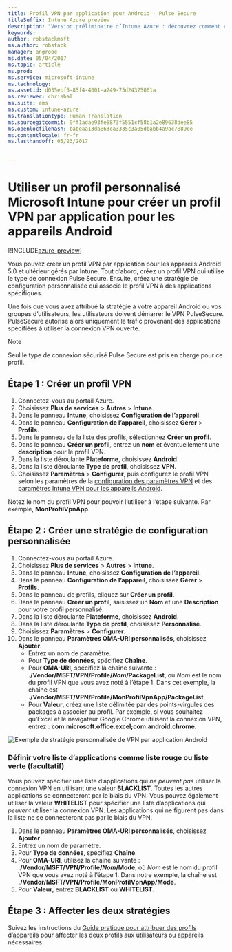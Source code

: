 ```yaml
---
title: Profil VPN par application pour Android - Pulse Secure
titleSuffix: Intune Azure preview
description: "Version préliminaire d’Intune Azure : découvrez comment créer un profil VPN par application pour les appareils Android gérés par Intune."
keywords: 
author: robstackmsft
ms.author: robstack
manager: angrobe
ms.date: 05/04/2017
ms.topic: article
ms.prod: 
ms.service: microsoft-intune
ms.technology: 
ms.assetid: d035ebf5-85f4-4001-a249-75d24325061a
ms.reviewer: chrisbal
ms.suite: ems
ms.custom: intune-azure
ms.translationtype: Human Translation
ms.sourcegitcommit: 9ff1adae93fe6873f5551cf58b1a2e89638dee85
ms.openlocfilehash: babeaa13da863ca3335c3a05dbabb4a9ac7889ce
ms.contentlocale: fr-fr
ms.lasthandoff: 05/23/2017


---
```


# <a name="use-a-microsoft-intune-custom-profile-to-create-a-per-app-vpn-profile-for-android-devices"></a>Utiliser un profil personnalisé Microsoft Intune pour créer un profil VPN par application pour les appareils Android

[!INCLUDE[azure_preview](./includes/azure_preview.md)]

Vous pouvez créer un profil VPN par application pour les appareils Android 5.0 et ultérieur gérés par Intune. Tout d’abord, créez un profil VPN qui utilise le type de connexion Pulse Secure. Ensuite, créez une stratégie de configuration personnalisée qui associe le profil VPN à des applications spécifiques.

Une fois que vous avez attribué la stratégie à votre appareil Android ou vos groupes d’utilisateurs, les utilisateurs doivent démarrer le VPN PulseSecure. PulseSecure autorise alors uniquement le trafic provenant des applications spécifiées à utiliser la connexion VPN ouverte.

> [!NOTE]
>
> Seul le type de connexion sécurisé Pulse Secure est pris en charge pour ce profil.


## <a name="step-1-create-a-vpn-profile"></a>Étape 1 : Créer un profil VPN


1. Connectez-vous au portail Azure.
2. Choisissez **Plus de services** > **Autres** > **Intune**.
3. Dans le panneau **Intune**, choisissez **Configuration de l’appareil**.
2. Dans le panneau **Configuration de l’appareil**, choisissez **Gérer** > **Profils**.
2. Dans le panneau de la liste des profils, sélectionnez **Créer un profil**.
3. Dans le panneau **Créer un profil**, entrez un **nom** et éventuellement une **description** pour le profil VPN.
4. Dans la liste déroulante **Plateforme**, choisissez **Android**.
5. Dans la liste déroulante **Type de profil**, choisissez **VPN**.
3. Choisissez **Paramètres** > **Configurer**, puis configurez le profil VPN selon les paramètres de la [configuration des paramètres VPN](vpn-settings-configure.md) et des [paramètres Intune VPN pour les appareils Android](vpn-settings-android.md).

Notez le nom du profil VPN pour pouvoir l’utiliser à l’étape suivante. Par exemple, **MonProfilVpnApp**.

## <a name="step-2-create-a-custom-configuration-policy"></a>Étape 2 : Créer une stratégie de configuration personnalisée

1. Connectez-vous au portail Azure.
2. Choisissez **Plus de services** > **Autres** > **Intune**.
3. Dans le panneau **Intune**, choisissez **Configuration de l’appareil**.
2. Dans le panneau **Configuration de l’appareil**, choisissez **Gérer** > **Profils**.
3. Dans le panneau de profils, cliquez sur **Créer un profil**.
4. Dans le panneau **Créer un profil**, saisissez un **Nom** et une **Description** pour votre profil personnalisé.
5. Dans la liste déroulante **Plateforme**, choisissez **Android**.
6. Dans la liste déroulante **Type de profil**, choisissez **Personnalisé**.
7. Choisissez **Paramètres** > **Configurer**.
3. Dans le panneau **Paramètres OMA-URI personnalisés**, choisissez **Ajouter**.
    - Entrez un nom de paramètre.
    - Pour **Type de données**, spécifiez **Chaîne**.
    - Pour **OMA-URI**, spécifiez la chaîne suivante : **./Vendor/MSFT/VPN/Profile/*Nom*/PackageList**, où *Nom* est le nom du profil VPN que vous avez noté à l’étape 1. Dans cet exemple, la chaîne est **./Vendor/MSFT/VPN/Profile/MonProfilVpnApp/PackageList**.
    - Pour **Valeur**, créez une liste délimitée par des points-virgules des packages à associer au profil. Par exemple, si vous souhaitez qu’Excel et le navigateur Google Chrome utilisent la connexion VPN, entrez : **com.microsoft.office.excel;com.android.chrome**.

![Exemple de stratégie personnalisée de VPN par application Android](./media/android_per_app_vpn_oma_uri.png)

### <a name="set-your-app-list-to-blacklist-or-whitelist-optional"></a>Définir votre liste d’applications comme liste rouge ou liste verte (facultatif)
  Vous pouvez spécifier une liste d’applications qui *ne peuvent pas* utiliser la connexion VPN en utilisant une valeur **BLACKLIST**. Toutes les autres applications se connecteront par le biais du VPN.
Vous pouvez également utiliser la valeur **WHITELIST** pour spécifier une liste d’applications qui *peuvent* utiliser la connexion VPN. Les applications qui ne figurent pas dans la liste ne se connecteront pas par le biais du VPN.
  1.    Dans le panneau **Paramètres OMA-URI personnalisés**, choisissez **Ajouter**.
  2.    Entrez un nom de paramètre.
  3.    Pour **Type de données**, spécifiez **Chaîne**.
  4.    Pour **OMA-URI**, utilisez la chaîne suivante : **./Vendor/MSFT/VPN/Profile/*Nom*/Mode**, où *Nom* est le nom du profil VPN que vous avez noté à l’étape 1. Dans notre exemple, la chaîne est **./Vendor/MSFT/VPN/Profile/MonProfilVpnApp/Mode**.
  5.    Pour **Valeur**, entrez **BLACKLIST** ou **WHITELIST**.



## <a name="step-3-assign-both-policies"></a>Étape 3 : Affecter les deux stratégies

Suivez les instructions du [Guide pratique pour attribuer des profils d’appareils](device-profile-assign.md) pour affecter les deux profils aux utilisateurs ou appareils nécessaires.

